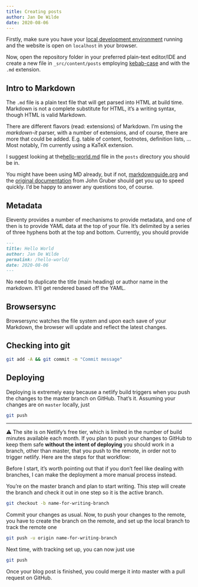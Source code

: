 ```yaml
---
title: Creating posts 
author: Jan De Wilde
date: 2020-08-06
---
```


Firstly, make sure you have your [local development environment](../local-development/) running and the website is open on `localhost`  in your browser.

Now, open the repository folder in your preferred plain-text editor/IDE and create a new file in `_src/content/posts`  employing [kebab-case](https://en.wikipedia.org/wiki/Letter_case#Special_case_styles) and with the  `.md` extension. 

## Intro to Markdown
The `.md` file is a plain text file that will get parsed into HTML at build time. Markdown is not a complete substitute for HTML, it’s a writing syntax, though HTML is valid Markdown.

There are different flavors (read: extensions) of Markdown. I’m using the *markdown-it* parser, with a number of extensions, and of course, there are more that could be added. E.g. table of content, footnotes, definition lists, … Most notably, I’m currently using a KaTeX extension. 

I suggest looking at the[hello-world.md](https://raw.githubusercontent.com/JanDW/wildpeaches/master/src/_content/posts/hello-world.md) file  in the `posts`  directory you should be in. 

You might have been using MD already, but if not, [markdownguide.org](https://www.markdownguide.org/basic-syntax/)  and the [original documentation](https://daringfireball.net/projects/markdown/) from John Gruber should get you up to speed quickly. I’d be happy to answer any questions too, of course.

## Metadata
Eleventy provides a number of mechanisms to provide metadata, and one of then is to provide YAML data at the top of your file. It’s delimited by a series of three hyphens both at the top and bottom. Currently, you should provide

```md
---
title: Hello World
author: Jan De Wilde
permalink: /hello-world/
date: 2020-08-06
---
```

No need to duplicate the title (main heading) or author name in the markdown. It’ll get rendered based off the YAML.

## Browsersync
Browsersync watches the file system and upon each save of your Markdown, the browser will update and reflect the latest changes.

## Checking into git
```bash
git add -A && git commit -m "Commit message"
```

## Deploying
Deploying is extremely easy because a netlify build triggers when you push the changes to the master branch on GitHub. That’s it. Assuming your changes are on `master` locally, just 
```bash
git push
```

***
⚠️ The site is on Netlify’s free tier, which is limited in the number of build minutes available each month. If you plan to push your changes to GitHub to keep them safe **without the intent of deploying** you should work in a branch, other than master, that you push to the remote, in order not to trigger netlify. Here are the steps for that workflow:

Before I start, it’s worth pointing out that if you don’t feel like dealing with branches, I can make the deployment a more manual process instead.

You’re on the master branch and plan to start writing. This step will create the branch and check it out in one step so it is the active branch.
```bash
git checkout -b name-for-writing-branch
```

Commit your changes as usual. Now, to push your changes to the remote, you have to create the branch on the remote, and set up the local branch to track the remote one
```bash
git push -u origin name-for-writing-branch
```

Next time, with tracking set up, you can now just use
```bash
git push
```

Once your blog post is finished, you could merge it into master with a pull request on GitHub. 
